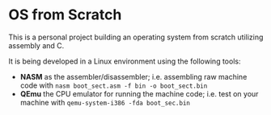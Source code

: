 OS from Scratch
===

This is a personal project building an operating system from scratch utilizing assembly and C.

It is being developed in a Linux environment using the following tools:
- **NASM** as the assembler/disassembler; i.e. assembling raw machine code with `nasm boot_sect.asm -f bin -o boot_sect.bin`
- **QEmu** the CPU emulator for running the machine code; i.e. test on your machine with `qemu-system-i386 -fda boot_sec.bin`
